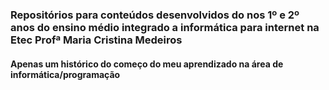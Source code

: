 ### Repositórios para conteúdos desenvolvidos do nos 1º e 2º anos do ensino médio integrado a informática para internet na Etec Profª Maria Cristina Medeiros
#### Apenas um histórico do começo do meu aprendizado na área de informática/programação
